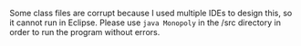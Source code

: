 Some class files are corrupt because I used multiple IDEs to design this, so it cannot run in Eclipse. Please use `java Monopoly` in the /src directory in order to run the program without errors.